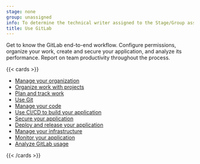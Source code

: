 ```yaml
---
stage: none
group: unassigned
info: To determine the technical writer assigned to the Stage/Group associated with this page, see https://handbook.gitlab.com/handbook/product/ux/technical-writing/#assignments
title: Use GitLab
---
```


Get to know the GitLab end-to-end workflow. Configure permissions,
organize your work, create and secure your application, and analyze its performance. Report on team productivity throughout the process.

{{< cards >}}

- [Manage your organization](../topics/set_up_organization.md)
- [Organize work with projects](project/organize_work_with_projects.md)
- [Plan and track work](../topics/plan_and_track.md)
- [Use Git](../topics/git/_index.md)
- [Manage your code](../topics/manage_code.md)
- [Use CI/CD to build your application](../topics/build_your_application.md)
- [Secure your application](application_security/secure_your_application.md)
- [Deploy and release your application](../topics/release_your_application.md)
- [Manage your infrastructure](infrastructure/_index.md)
- [Monitor your application](../operations/_index.md)
- [Analyze GitLab usage](analytics/_index.md)

{{< /cards >}}
